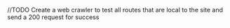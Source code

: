 //TODO
Create a web crawler to test all routes that are local to the site and send a 200 request for success

